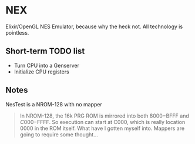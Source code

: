 # NEX

Elixir/OpenGL NES Emulator, because why the heck not.
All technology is pointless.


## Short-term TODO list

* Turn CPU into a Genserver
* Initialize CPU registers


## Notes

NesTest is a NROM-128 with no mapper
 > In NROM-128, the 16k PRG ROM is mirrored into both $8000-$BFFF and $C000-$FFFF.
So execution can start at C000, which is really location 0000 in the ROM itself. 
What have I gotten myself into. Mappers are going to require some thought...